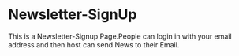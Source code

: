 # Newsletter-SignUp
This is a Newsletter-Signup Page.People can login in with your email address  and then host can send News to their Email.
